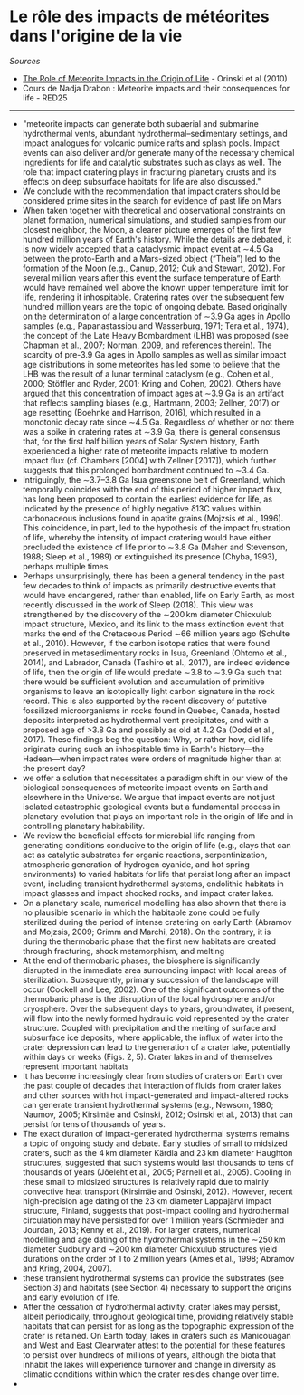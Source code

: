# Le rôle des impacts de météorites dans l'origine de la vie

*Sources*

- [The Role of Meteorite Impacts in the Origin of Life](https://www.liebertpub.com/doi/10.1089/ast.2019.2203) - Orinski et al (2010)
- Cours de Nadja Drabon : Meteorite impacts and their consequences for life - RED25

---

- "meteorite impacts can generate both subaerial and submarine hydrothermal vents, abundant hydrothermal–sedimentary settings, and impact analogues for volcanic pumice rafts and splash pools. Impact events can also deliver and/or generate many of the necessary chemical ingredients for life and catalytic substrates such as clays as well. The role that impact cratering plays in fracturing planetary crusts and its effects on deep subsurface habitats for life are also discussed."
- We conclude with the recommendation that impact craters should be considered prime sites in the search for evidence of past life on Mars
- When taken together with theoretical and observational constraints on planet formation, numerical simulations, and studied samples from our closest neighbor, the Moon, a clearer picture emerges of the first few hundred million years of Earth's history. While the details are debated, it is now widely accepted that a cataclysmic impact event at ∼4.5 Ga between the proto-Earth and a Mars-sized object (“Theia”) led to the formation of the Moon (e.g., Canup, 2012; Ćuk and Stewart, 2012). For several million years after this event the surface temperature of Earth would have remained well above the known upper temperature limit for life, rendering it inhospitable. Cratering rates over the subsequent few hundred million years are the topic of ongoing debate. Based originally on the determination of a large concentration of ∼3.9 Ga ages in Apollo samples (e.g., Papanastassiou and Wasserburg, 1971; Tera et al., 1974), the concept of the Late Heavy Bombardment (LHB) was proposed (see Chapman et al., 2007; Norman, 2009, and references therein). The scarcity of pre-3.9 Ga ages in Apollo samples as well as similar impact age distributions in some meteorites has led some to believe that the LHB was the result of a lunar terminal cataclysm (e.g., Cohen et al., 2000; Stöffler and Ryder, 2001; Kring and Cohen, 2002). Others have argued that this concentration of impact ages at ∼3.9 Ga is an artifact that reflects sampling biases (e.g., Hartmann, 2003; Zellner, 2017) or age resetting (Boehnke and Harrison, 2016), which resulted in a monotonic decay rate since ∼4.5 Ga. Regardless of whether or not there was a spike in cratering rates at ∼3.9 Ga, there is general consensus that, for the first half billion years of Solar System history, Earth experienced a higher rate of meteorite impacts relative to modern impact flux (cf. Chambers [2004] with Zellner [2017]), which further suggests that this prolonged bombardment continued to ∼3.4 Ga.
- Intriguingly, the ∼3.7–3.8 Ga Isua greenstone belt of Greenland, which temporally coincides with the end of this period of higher impact flux, has long been proposed to contain the earliest evidence for life, as indicated by the presence of highly negative δ13C values within carbonaceous inclusions found in apatite grains (Mojzsis et al., 1996). This coincidence, in part, led to the hypothesis of the impact frustration of life, whereby the intensity of impact cratering would have either precluded the existence of life prior to ∼3.8 Ga (Maher and Stevenson, 1988; Sleep et al., 1989) or extinguished its presence (Chyba, 1993), perhaps multiple times.
- Perhaps unsurprisingly, there has been a general tendency in the past few decades to think of impacts as primarily destructive events that would have endangered, rather than enabled, life on Early Earth, as most recently discussed in the work of Sleep (2018). This view was strengthened by the discovery of the ∼200 km diameter Chicxulub impact structure, Mexico, and its link to the mass extinction event that marks the end of the Cretaceous Period ∼66 million years ago (Schulte et al., 2010). However, if the carbon isotope ratios that were found preserved in metasedimentary rocks in Isua, Greenland (Ohtomo et al., 2014), and Labrador, Canada (Tashiro et al., 2017), are indeed evidence of life, then the origin of life would predate ∼3.8 to ∼3.9 Ga such that there would be sufficient evolution and accumulation of primitive organisms to leave an isotopically light carbon signature in the rock record. This is also supported by the recent discovery of putative fossilized microorganisms in rocks found in Quebec, Canada, hosted deposits interpreted as hydrothermal vent precipitates, and with a proposed age of >3.8 Ga and possibly as old at 4.2 Ga (Dodd et al., 2017). These findings beg the question: Why, or rather how, did life originate during such an inhospitable time in Earth's history—the Hadean—when impact rates were orders of magnitude higher than at the present day?
- we offer a solution that necessitates a paradigm shift in our view of the biological consequences of meteorite impact events on Earth and elsewhere in the Universe. We argue that impact events are not just isolated catastrophic geological events but a fundamental process in planetary evolution that plays an important role in the origin of life and in controlling planetary habitability.
- We review the beneficial effects for microbial life ranging from generating conditions conducive to the origin of life (e.g., clays that can act as catalytic substrates for organic reactions, serpentinization, atmospheric generation of hydrogen cyanide, and hot spring environments) to varied habitats for life that persist long after an impact event, including transient hydrothermal systems, endolithic habitats in impact glasses and impact shocked rocks, and impact crater lakes.
- On a planetary scale, numerical modelling has also shown that there is no plausible scenario in which the habitable zone could be fully sterilized during the period of intense cratering on early Earth (Abramov and Mojzsis, 2009; Grimm and Marchi, 2018). On the contrary, it is during the thermobaric phase that the first new habitats are created through fracturing, shock metamorphism, and melting
- At the end of thermobaric phases, the biosphere is significantly disrupted in the immediate area surrounding impact with local areas of sterilization. Subsequently, primary succession of the landscape will occur (Cockell and Lee, 2002). One of the significant outcomes of the thermobaric phase is the disruption of the local hydrosphere and/or cryosphere. Over the subsequent days to years, groundwater, if present, will flow into the newly formed hydraulic void represented by the crater structure. Coupled with precipitation and the melting of surface and subsurface ice deposits, where applicable, the influx of water into the crater depression can lead to the generation of a crater lake, potentially within days or weeks (Figs. 2, 5). Crater lakes in and of themselves represent important habitats
- It has become increasingly clear from studies of craters on Earth over the past couple of decades that interaction of fluids from crater lakes and other sources with hot impact-generated and impact-altered rocks can generate transient hydrothermal systems (e.g., Newsom, 1980; Naumov, 2005; Kirsimäe and Osinski, 2012; Osinski et al., 2013) that can persist for tens of thousands of years.
- The exact duration of impact-generated hydrothermal systems remains a topic of ongoing study and debate. Early studies of small to midsized craters, such as the 4 km diameter Kärdla and 23 km diameter Haughton structures, suggested that such systems would last thousands to tens of thousands of years (Jõeleht et al., 2005; Parnell et al., 2005). Cooling in these small to midsized structures is relatively rapid due to mainly convective heat transport (Kirsimäe and Osinski, 2012). However, recent high-precision age dating of the 23 km diameter Lappajärvi impact structure, Finland, suggests that post-impact cooling and hydrothermal circulation may have persisted for over 1 million years (Schmieder and Jourdan, 2013; Kenny et al., 2019). For larger craters, numerical modelling and age dating of the hydrothermal systems in the ∼250 km diameter Sudbury and ∼200 km diameter Chicxulub structures yield durations on the order of 1 to 2 million years (Ames et al., 1998; Abramov and Kring, 2004, 2007).
- these transient hydrothermal systems can provide the substrates (see Section 3) and habitats (see Section 4) necessary to support the origins and early evolution of life.
- After the cessation of hydrothermal activity, crater lakes may persist, albeit periodically, throughout geological time, providing relatively stable habitats that can persist for as long as the topographic expression of the crater is retained. On Earth today, lakes in craters such as Manicouagan and West and East Clearwater attest to the potential for these features to persist over hundreds of millions of years, although the biota that inhabit the lakes will experience turnover and change in diversity as climatic conditions within which the crater resides change over time.
- 
